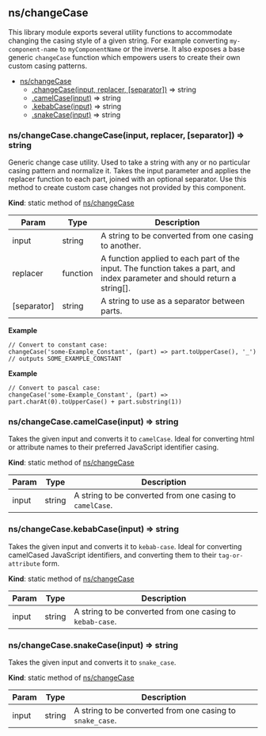 ## ns/changeCase
This library module exports several utility functions to accommodate changing
the casing style of a given string. For example converting `my-component-name` to `myComponentName`
or the inverse. It also exposes a base generic `changeCase` function which empowers users to
create their own custom casing patterns.


* [ns/changeCase](#markdown-header-nschangecase)
    * [.changeCase(input, replacer, [separator])](#markdown-header-nschangecasechangecaseinput-replacer-separator-string) ⇒ string
    * [.camelCase(input)](#markdown-header-nschangecasecamelcaseinput-string) ⇒ string
    * [.kebabCase(input)](#markdown-header-nschangecasekebabcaseinput-string) ⇒ string
    * [.snakeCase(input)](#markdown-header-nschangecasesnakecaseinput-string) ⇒ string

### ns/changeCase.changeCase(input, replacer, [separator]) ⇒ string
Generic change case utility. Used to take a string with any or no particular casing pattern and normalize it.
Takes the input parameter and applies the replacer function to each part, joined with an optional separator.
Use this method to create custom case changes not provided by this component.

**Kind**: static method of [ns/changeCase](#markdown-header-nschangecase)  

| Param | Type | Description |
| --- | --- | --- |
| input | string | A string to be converted from one casing to another. |
| replacer | function | A function applied to each part of the input. The function takes a part, and index parameter and should return a string[]. |
| [separator] | string | A string to use as a separator between parts. |

**Example**  
``` JS
// Convert to constant case:
changeCase('some-Example_Constant', (part) => part.toUpperCase(), '_')
// outputs SOME_EXAMPLE_CONSTANT
```
**Example**  
``` JS
// Convert to pascal case:
changeCase('some-Example_Constant', (part) =>  part.charAt(0).toUpperCase() + part.substring(1))
```
### ns/changeCase.camelCase(input) ⇒ string
Takes the given input and converts it to `camelCase`. Ideal for converting html or attribute names to their preferred JavaScript identifier casing.

**Kind**: static method of [ns/changeCase](#markdown-header-nschangecase)  

| Param | Type | Description |
| --- | --- | --- |
| input | string | A string to be converted from one casing to `camelCase`. |

### ns/changeCase.kebabCase(input) ⇒ string
Takes the given input and converts it to `kebab-case`. Ideal for converting camelCased JavaScript identifiers,
and converting them to their `tag-or-attribute` form.

**Kind**: static method of [ns/changeCase](#markdown-header-nschangecase)  

| Param | Type | Description |
| --- | --- | --- |
| input | string | A string to be converted from one casing to `kebab-case`. |

### ns/changeCase.snakeCase(input) ⇒ string
Takes the given input and converts it to `snake_case`.

**Kind**: static method of [ns/changeCase](#markdown-header-nschangecase)  

| Param | Type | Description |
| --- | --- | --- |
| input | string | A string to be converted from one casing to `snake_case`. |

